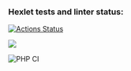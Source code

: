 ### Hexlet tests and linter status:
[![Actions Status](https://github.com/Skanchez/php-project-lvl1/workflows/hexlet-check/badge.svg)](https://github.com/Skanchez/php-project-lvl1/actions)

<a href="https://codeclimate.com/github/codeclimate/codeclimate/maintainability"><img src="https://api.codeclimate.com/v1/badges/a99a88d28ad37a79dbf6/maintainability" /></a>

![PHP CI](https://github.com/Skanchez/php-project-lvl1/workflows/PHP%20CI/badge.svg)
